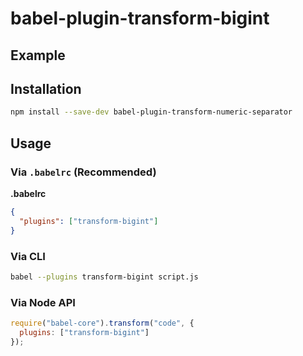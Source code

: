# babel-plugin-transform-bigint


## Example



## Installation

```sh
npm install --save-dev babel-plugin-transform-numeric-separator
```

## Usage

### Via `.babelrc` (Recommended)

**.babelrc**

```json
{
  "plugins": ["transform-bigint"]
}
```

### Via CLI

```sh
babel --plugins transform-bigint script.js
```

### Via Node API

```javascript
require("babel-core").transform("code", {
  plugins: ["transform-bigint"]
});
```
